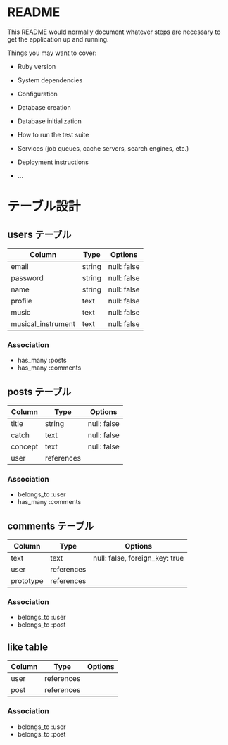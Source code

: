 # README

This README would normally document whatever steps are necessary to get the
application up and running.

Things you may want to cover:

* Ruby version

* System dependencies

* Configuration

* Database creation

* Database initialization

* How to run the test suite

* Services (job queues, cache servers, search engines, etc.)

* Deployment instructions

* ...
# テーブル設計

## users テーブル

| Column    | Type   | Options     |
| --------  | ------ | ----------- |
| email     | string | null: false |
| password  | string | null: false |
| name      | string | null: false |
| profile   | text   | null: false |
| music     | text   | null: false |
| musical_instrument | text   | null: false |

### Association

- has_many :posts
- has_many :comments

## posts テーブル

| Column | Type          | Options     |
| ------ | --------------| ----------- |
| title  | string        | null: false |
| catch  | text          | null: false |
| concept| text          | null: false |
| user   | references    | 

### Association

- belongs_to :user
- has_many :comments 

## comments テーブル

| Column   | Type       | Options                        |
| ---------| ---------- | ------------------------------ |
| text     | text       | null: false, foreign_key: true |
| user     | references | 
| prototype| references |

### Association

- belongs_to :user
- belongs_to :post






## like table
| Column   | Type       | Options                        |
| ---------| ---------- | ------------------------------ |
| user     | references | 
| post     | references |

### Association

- belongs_to :user
- belongs_to :post

